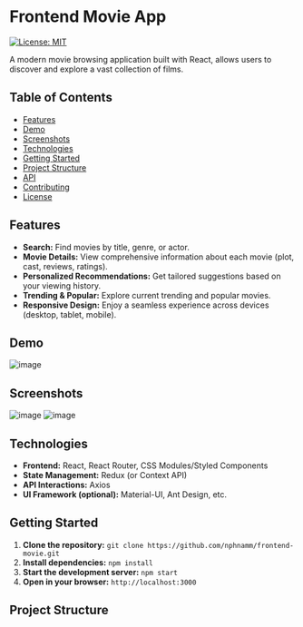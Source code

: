 # Frontend Movie App

[![License: MIT](https://img.shields.io/badge/License-MIT-yellow.svg)](https://opensource.org/licenses/MIT)

A modern movie browsing application built with React, allows users to discover and explore a vast collection of films.

## Table of Contents

- [Features](#features)
- [Demo](#demo)
- [Screenshots](#screenshots)
- [Technologies](#technologies)
- [Getting Started](#getting-started)
- [Project Structure](#project-structure)
- [API](#api)
- [Contributing](#contributing)
- [License](#license)

## Features

- **Search:** Find movies by title, genre, or actor.
- **Movie Details:** View comprehensive information about each movie (plot, cast, reviews, ratings).
- **Personalized Recommendations:** Get tailored suggestions based on your viewing history.
- **Trending & Popular:** Explore current trending and popular movies.
- **Responsive Design:** Enjoy a seamless experience across devices (desktop, tablet, mobile).

## Demo

![image](https://github.com/nphnamm/frontend-movie/assets/80657434/ef40a547-9e1e-4553-b8ec-83b01fc64776)


## Screenshots

![image](https://github.com/nphnamm/frontend-movie/assets/80657434/24e6370f-8ac0-4ce5-a020-368da0a206c9)
![image](https://github.com/nphnamm/frontend-movie/assets/80657434/adeccd75-63b9-462a-bfc0-8ae4de713e9c)

## Technologies

- **Frontend:** React, React Router, CSS Modules/Styled Components
- **State Management:** Redux (or Context API)
- **API Interactions:** Axios
- **UI Framework (optional):** Material-UI, Ant Design, etc.

## Getting Started

1. **Clone the repository:** `git clone https://github.com/nphnamm/frontend-movie.git`
2. **Install dependencies:** `npm install`
3. **Start the development server:** `npm start`
4. **Open in your browser:** `http://localhost:3000` 

## Project Structure


